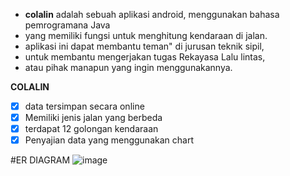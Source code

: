 - **colalin** adalah sebuah aplikasi android, menggunakan bahasa pemrogramana Java
- yang memiliki fungsi untuk menghitung kendaraan di jalan.
- aplikasi ini dapat membantu teman" di jurusan teknik sipil, 
- untuk membantu mengerjakan tugas Rekayasa Lalu lintas,
- atau pihak manapun yang ingin menggunakannya.

__COLALIN__
- [x] data tersimpan secara online
- [x] Memiliki jenis jalan yang berbeda
- [x] terdapat 12 golongan kendaraan
- [X] Penyajian data yang menggunakan chart

#ER DIAGRAM
![image](https://user-images.githubusercontent.com/83405871/165481478-4414119f-0ff1-4f87-aab7-8d3fa8eb36fe.png)


 
                  
